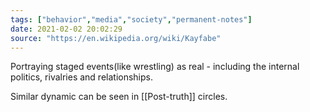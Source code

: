 ```yaml
---
tags: ["behavior","media","society","permanent-notes"]
date: 2021-02-02 20:02:29
source: "https://en.wikipedia.org/wiki/Kayfabe"
---
```


Portraying staged events(like wrestling) as real - including the internal politics, rivalries and relationships. 

Similar dynamic can be seen in [[Post-truth]] circles.

